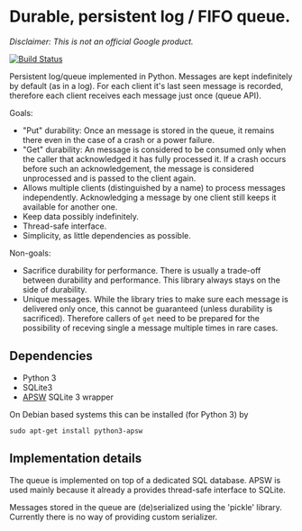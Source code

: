 # Durable, persistent log / FIFO queue.

*Disclaimer: This is not an official Google product.*

[![Build Status](https://travis-ci.com/ppetr/persistent-queue-log.svg?branch=master)](https://travis-ci.com/ppetr/persistent-queue-log)

Persistent log/queue implemented in Python. Messages are kept indefinitely by
default (as in a log). For each client it's last seen message is recorded,
therefore each client receives each message just once (queue API).

Goals:

  - "Put" durability: Once an message is stored in the queue, it remains there
    even in the case of a crash or a power failure.
  - "Get" durability: An message is considered to be consumed only when the
    caller that acknowledged it has fully processed it. If a crash occurs before
    such an acknowledgement, the message is considered unprocessed and is passed
    to the client again.
  - Allows multiple clients (distinguished by a name) to process messages
    independently. Acknowledging a message by one client still keeps it
    available for another one.
  - Keep data possibly indefinitely.
  - Thread-safe interface.
  - Simplicity, as little dependencies as possible.

Non-goals:

  - Sacrifice durability for performance. There is usually a trade-off between
    durability and performance. This library always stays on the side of
    durability.
  - Unique messages. While the library tries to make sure each message is
    delivered only once, this cannot be guaranteed (unless durability is
    sacrificed). Therefore callers of `get` need to be prepared for the
    possibility of receving single a message multiple times in rare cases.

## Dependencies

- Python 3
- SQLite3
- [APSW](https://rogerbinns.github.io/apsw/) SQLite 3 wrapper

On Debian based systems this can be installed (for Python 3) by

    sudo apt-get install python3-apsw

## Implementation details

The queue is implemented on top of a dedicated SQL database. APSW is used mainly
because it already a provides thread-safe interface to SQLite.

Messages stored in the queue are (de)serialized using the 'pickle' library.
Currently there is no way of providing custom serializer.
